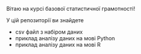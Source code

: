 Вітаю на курсі базової статистичної грамотності!

У цій репозиторії ви знайдете 
* csv файл з набіром даних 
* приклад аналізу даних на мові Python
* приклад аналізу даних на мові R
